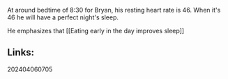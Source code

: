
At around bedtime of 8:30 for Bryan, his resting heart rate is 46. When it's 46 he will have a perfect night's sleep. 

He emphasizes that [[Eating early in the day improves sleep]]

## Links:



202404060705